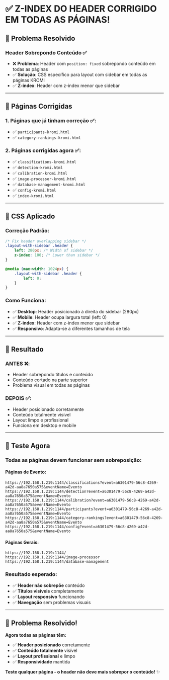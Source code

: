 # ✅ Z-INDEX DO HEADER CORRIGIDO EM TODAS AS PÁGINAS!

## 🎯 **Problema Resolvido**

### **Header Sobrepondo Conteúdo** ✅
- ❌ **Problema**: Header com `position: fixed` sobrepondo conteúdo em todas as páginas
- ✅ **Solução**: CSS específico para layout com sidebar em todas as páginas KROMI
- ✅ **Z-index**: Header com z-index menor que sidebar

---

## 🔧 **Páginas Corrigidas**

### **1. Páginas que já tinham correção** ✅:
- ✅ `participants-kromi.html`
- ✅ `category-rankings-kromi.html`

### **2. Páginas corrigidas agora** ✅:
- ✅ `classifications-kromi.html`
- ✅ `detection-kromi.html`
- ✅ `calibration-kromi.html`
- ✅ `image-processor-kromi.html`
- ✅ `database-management-kromi.html`
- ✅ `config-kromi.html`
- ✅ `index-kromi.html`

---

## 🎨 **CSS Aplicado**

### **Correção Padrão**:
```css
/* Fix header overlapping sidebar */
.layout-with-sidebar .header {
    left: 280px; /* Width of sidebar */
    z-index: 100; /* Lower than sidebar */
}

@media (max-width: 1024px) {
    .layout-with-sidebar .header {
        left: 0;
    }
}
```

### **Como Funciona**:
- ✅ **Desktop**: Header posicionado à direita do sidebar (280px)
- ✅ **Mobile**: Header ocupa largura total (left: 0)
- ✅ **Z-index**: Header com z-index menor que sidebar
- ✅ **Responsivo**: Adapta-se a diferentes tamanhos de tela

---

## 🚀 **Resultado**

### **ANTES** ❌:
- Header sobrepondo títulos e conteúdo
- Conteúdo cortado na parte superior
- Problema visual em todas as páginas

### **DEPOIS** ✅:
- Header posicionado corretamente
- Conteúdo totalmente visível
- Layout limpo e profissional
- Funciona em desktop e mobile

---

## 🎉 **Teste Agora**

### **Todas as páginas devem funcionar sem sobreposição**:

#### **Páginas de Evento**:
```
https://192.168.1.219:1144/classifications?event=a6301479-56c8-4269-a42d-aa8a7650a575&eventName=Evento
https://192.168.1.219:1144/detection?event=a6301479-56c8-4269-a42d-aa8a7650a575&eventName=Evento
https://192.168.1.219:1144/calibration?event=a6301479-56c8-4269-a42d-aa8a7650a575&eventName=Evento
https://192.168.1.219:1144/participants?event=a6301479-56c8-4269-a42d-aa8a7650a575&eventName=Evento
https://192.168.1.219:1144/category-rankings?event=a6301479-56c8-4269-a42d-aa8a7650a575&eventName=Evento
https://192.168.1.219:1144/config?event=a6301479-56c8-4269-a42d-aa8a7650a575&eventName=Evento
```

#### **Páginas Gerais**:
```
https://192.168.1.219:1144/
https://192.168.1.219:1144/image-processor
https://192.168.1.219:1144/database-management
```

### **Resultado esperado**:
- ✅ **Header não sobrepõe** conteúdo
- ✅ **Títulos visíveis** completamente
- ✅ **Layout responsivo** funcionando
- ✅ **Navegação** sem problemas visuais

---

## 🎯 **Problema Resolvido!**

**Agora todas as páginas têm:**
- ✅ **Header posicionado** corretamente
- ✅ **Conteúdo totalmente** visível
- ✅ **Layout profissional** e limpo
- ✅ **Responsividade** mantida

**Teste qualquer página - o header não deve mais sobrepor o conteúdo!** ✨
